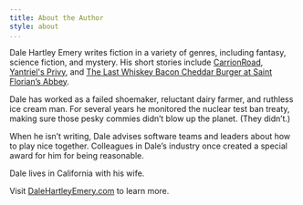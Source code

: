 ```yaml
---
title: About the Author
style: about
...
```


<span class='capitalized'>Dale Hartley Emery</span>
writes fiction in a variety of genres,
including fantasy, science fiction, and mystery.
His short stories include
[CarrionRoad](http://DriscollBrookPress.com/title/carrion-road/),
[Yantriel's Privy](http://DriscollBrookPress.com/title/yantriels-privy/),
and
[The Last Whiskey Bacon Cheddar Burger at Saint Florian’s Abbey](http://DriscollBrookPress/title/saint-florians-abbey/).

Dale has worked as a failed shoemaker,
reluctant dairy farmer,
and ruthless ice cream man.
For several years he monitored the nuclear test ban treaty,
making sure those pesky commies didn’t blow up the planet.
(They didn’t.)

When he isn’t writing,
Dale advises software teams and leaders about how to play nice together.
Colleagues in Dale’s industry once created a special award for him for being reasonable.

Dale lives in California with his wife.

Visit [DaleHartleyEmery.com](http://DaleHartleyEmery.com/) to learn more.
